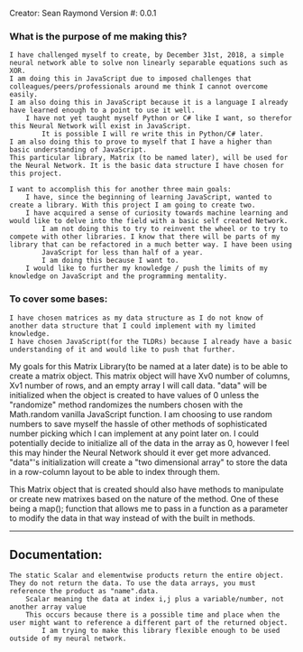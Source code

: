 Creator: Sean Raymond
Version #: 0.0.1

### What is the purpose of me making this?

	I have challenged myself to create, by December 31st, 2018, a simple neural network able to solve non linearly separable equations such as XOR.
	I am doing this in JavaScript due to imposed challenges that colleagues/peers/professionals around me think I cannot overcome easily.
	I am also doing this in JavaScript because it is a language I already have learned enough to a point to use it well.
		I have not yet taught myself Python or C# like I want, so therefor this Neural Network will exist in JavaScript.
			It is possible I will re write this in Python/C# later.
	I am also doing this to prove to myself that I have a higher than basic understanding of JavaScript.
	This particular library, Matrix (to be named later), will be used for the Neural Network. It is the basic data structure I have chosen for this project.

	I want to accomplish this for another three main goals:
		I have, since the beginning of learning JavaScript, wanted to create a library. With this project I am going to create two.
		I have acquired a sense of curiosity towards machine learning and would like to delve into the field with a basic self created Network.
			I am not doing this to try to reinvent the wheel or to try to compete with other libraries. I know that there will be parts of my library that can be refactored in a much better way. I have been using
			JavaScript for less than half of a year.
			I am doing this because I want to.
		I would like to further my knowledge / push the limits of my knowledge on JavaScript and the programming mentality.



### To cover some bases:

	I have chosen matrices as my data structure as I do not know of another data structure that I could implement with my limited knowledge.
	I have chosen JavaScript(for the TLDRs) because I already have a basic understanding of it and would like to push that further.



My goals for this Matrix Library(to be named at a later date) is to be able to create a matrix object.
	This matrix object will have Xv0 number of columns, Xv1 number of rows, and an empty array I will call data.
		"data" will be initialized when the object is created to have values of 0 unless the "randomize" method randomizes the numbers chosen with the Math.random vanilla JavaScript function.
			I am choosing to use random numbers to save myself the hassle of other methods of sophisticated number picking which I can implement at any point later on.
				I could potentially decide to initialize all of the data in the array as 0, however I feel this may hinder the Neural Network should it ever get more advanced.
		"data"'s initialization will create a "two dimensional array" to store the data in a row-column layout to be able to index through them.


This Matrix object that is created should also have methods to manipulate or create new matrixes based on the nature of the method.
	One of these being a map(); function that allows me to pass in a function as a parameter to modify the data in that way instead of with the built in methods.



---

## Documentation:


	The static Scalar and elementwise products return the entire object. They do not return the data. To use the data arrays, you must reference the product as "name".data.
		Scalar meaning the data at index i,j plus a variable/number, not another array value
		This occurs because there is a possible time and place when the user might want to reference a different part of the returned object.
			I am trying to make this library flexible enough to be used outside of my neural network.
